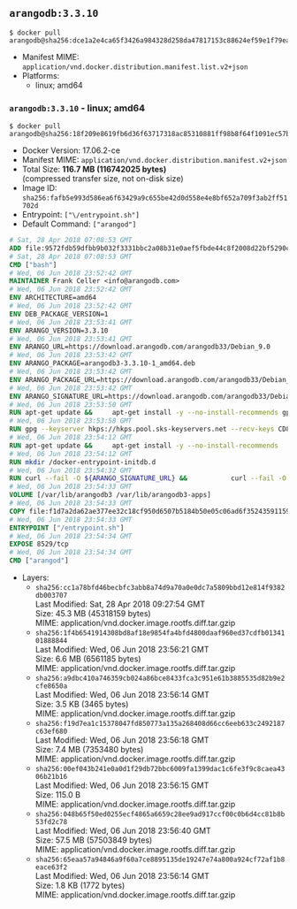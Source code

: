 ## `arangodb:3.3.10`

```console
$ docker pull arangodb@sha256:dce1a2e4ca65f3426a984328d258da47817153c88624ef59e1f79ea60c703d87
```

-	Manifest MIME: `application/vnd.docker.distribution.manifest.list.v2+json`
-	Platforms:
	-	linux; amd64

### `arangodb:3.3.10` - linux; amd64

```console
$ docker pull arangodb@sha256:18f209e8619fb6d36f63717318ac85310881ff98b8f64f1091ec57b7bc8ad9f4
```

-	Docker Version: 17.06.2-ce
-	Manifest MIME: `application/vnd.docker.distribution.manifest.v2+json`
-	Total Size: **116.7 MB (116742025 bytes)**  
	(compressed transfer size, not on-disk size)
-	Image ID: `sha256:fafb5e993d586ea6f63429a9c655be42d0d558e4e8bf652a709f3ab2ff51702d`
-	Entrypoint: `["\/entrypoint.sh"]`
-	Default Command: `["arangod"]`

```dockerfile
# Sat, 28 Apr 2018 07:08:53 GMT
ADD file:9572fdb59dfbb9b032f3331bbc2a08b31e0aef5fbde44c8f2008d22bf5290cf2 in / 
# Sat, 28 Apr 2018 07:08:53 GMT
CMD ["bash"]
# Wed, 06 Jun 2018 23:52:42 GMT
MAINTAINER Frank Celler <info@arangodb.com>
# Wed, 06 Jun 2018 23:52:42 GMT
ENV ARCHITECTURE=amd64
# Wed, 06 Jun 2018 23:52:42 GMT
ENV DEB_PACKAGE_VERSION=1
# Wed, 06 Jun 2018 23:53:41 GMT
ENV ARANGO_VERSION=3.3.10
# Wed, 06 Jun 2018 23:53:41 GMT
ENV ARANGO_URL=https://download.arangodb.com/arangodb33/Debian_9.0
# Wed, 06 Jun 2018 23:53:42 GMT
ENV ARANGO_PACKAGE=arangodb3-3.3.10-1_amd64.deb
# Wed, 06 Jun 2018 23:53:42 GMT
ENV ARANGO_PACKAGE_URL=https://download.arangodb.com/arangodb33/Debian_9.0/amd64/arangodb3-3.3.10-1_amd64.deb
# Wed, 06 Jun 2018 23:53:42 GMT
ENV ARANGO_SIGNATURE_URL=https://download.arangodb.com/arangodb33/Debian_9.0/amd64/arangodb3-3.3.10-1_amd64.deb.asc
# Wed, 06 Jun 2018 23:53:50 GMT
RUN apt-get update &&     apt-get install -y --no-install-recommends gpg dirmngr     &&     rm -rf /var/lib/apt/lists/*
# Wed, 06 Jun 2018 23:53:58 GMT
RUN gpg --keyserver hkps://hkps.pool.sks-keyservers.net --recv-keys CD8CB0F1E0AD5B52E93F41E7EA93F5E56E751E9B
# Wed, 06 Jun 2018 23:54:12 GMT
RUN apt-get update &&     apt-get install -y --no-install-recommends         libjemalloc1         ca-certificates         pwgen         curl     &&     rm -rf /var/lib/apt/lists/*
# Wed, 06 Jun 2018 23:54:12 GMT
RUN mkdir /docker-entrypoint-initdb.d
# Wed, 06 Jun 2018 23:54:32 GMT
RUN curl --fail -O ${ARANGO_SIGNATURE_URL} &&           curl --fail -O ${ARANGO_PACKAGE_URL} &&             gpg --verify ${ARANGO_PACKAGE}.asc &&     (echo arangodb3 arangodb3/password password test | debconf-set-selections) &&     (echo arangodb3 arangodb3/password_again password test | debconf-set-selections) &&     DEBIAN_FRONTEND="noninteractive" dpkg -i ${ARANGO_PACKAGE} &&     rm -rf /var/lib/arangodb3/* &&     sed -ri         -e 's!127\.0\.0\.1!0.0.0.0!g'         -e 's!^(file\s*=).*!\1 -!'         -e 's!^\s*uid\s*=.*!!'         /etc/arangodb3/arangod.conf     && chgrp 0 /var/lib/arangodb3 /var/lib/arangodb3-apps     && chmod 775 /var/lib/arangodb3 /var/lib/arangodb3-apps     &&     rm -f ${ARANGO_PACKAGE}*
# Wed, 06 Jun 2018 23:54:33 GMT
VOLUME [/var/lib/arangodb3 /var/lib/arangodb3-apps]
# Wed, 06 Jun 2018 23:54:33 GMT
COPY file:f1d7a2da62ae377ee32c18cf950d6507b5184b50e05c06ad6f35243591159860 in /entrypoint.sh 
# Wed, 06 Jun 2018 23:54:33 GMT
ENTRYPOINT ["/entrypoint.sh"]
# Wed, 06 Jun 2018 23:54:34 GMT
EXPOSE 8529/tcp
# Wed, 06 Jun 2018 23:54:34 GMT
CMD ["arangod"]
```

-	Layers:
	-	`sha256:cc1a78bfd46becbfc3abb8a74d9a70a0e0dc7a5809bbd12e814f9382db003707`  
		Last Modified: Sat, 28 Apr 2018 09:27:54 GMT  
		Size: 45.3 MB (45318159 bytes)  
		MIME: application/vnd.docker.image.rootfs.diff.tar.gzip
	-	`sha256:1f4b6541914308bd8af18e9854fa4bfd4800daaf960ed37cdfb0134101888844`  
		Last Modified: Wed, 06 Jun 2018 23:56:21 GMT  
		Size: 6.6 MB (6561185 bytes)  
		MIME: application/vnd.docker.image.rootfs.diff.tar.gzip
	-	`sha256:a9dbc410a746359cb024a86bce8433fca3c951e61b3885535d82b9e2cfe8650a`  
		Last Modified: Wed, 06 Jun 2018 23:56:14 GMT  
		Size: 3.5 KB (3465 bytes)  
		MIME: application/vnd.docker.image.rootfs.diff.tar.gzip
	-	`sha256:f19d7ea1c15378047fd850773a135a268408d66cc6eeb633c2492187c63ef680`  
		Last Modified: Wed, 06 Jun 2018 23:56:18 GMT  
		Size: 7.4 MB (7353480 bytes)  
		MIME: application/vnd.docker.image.rootfs.diff.tar.gzip
	-	`sha256:00ef043b241e0a0d1f29db72bbc6009fa1399dac1c6fe3f9c8caea4306b21b16`  
		Last Modified: Wed, 06 Jun 2018 23:56:15 GMT  
		Size: 115.0 B  
		MIME: application/vnd.docker.image.rootfs.diff.tar.gzip
	-	`sha256:048b65f50ed0255ecf4865a6659c28ee9ad917ccf00c0b6d4cc81b8b53fd2c78`  
		Last Modified: Wed, 06 Jun 2018 23:56:40 GMT  
		Size: 57.5 MB (57503849 bytes)  
		MIME: application/vnd.docker.image.rootfs.diff.tar.gzip
	-	`sha256:65eaa57a94846a9f60a7ce8895135de19247e74a800a924cf72af1b8eace63f2`  
		Last Modified: Wed, 06 Jun 2018 23:56:14 GMT  
		Size: 1.8 KB (1772 bytes)  
		MIME: application/vnd.docker.image.rootfs.diff.tar.gzip
